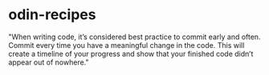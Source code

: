 # odin-recipes
"When writing code, it’s considered best practice to commit early and often. Commit every time you have a meaningful change in the code. This will create a timeline of your progress and show that your finished code didn’t appear out of nowhere."